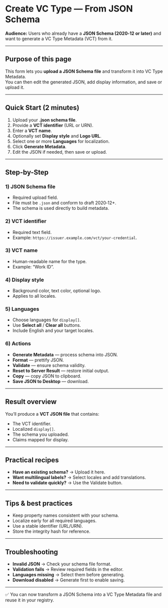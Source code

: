 # Create VC Type — From JSON Schema

**Audience:** Users who already have a **JSON Schema (2020‑12 or later)** and want to generate a VC Type Metadata (VCT) from it.

---

## Purpose of this page

This form lets you **upload a JSON Schema file** and transform it into VC Type Metadata.  
You can then edit the generated JSON, add display information, and save or upload it.

---

## Quick Start (2 minutes)

1. Upload your **.json schema file**.  
2. Provide a **VCT identifier** (URL or URN).  
3. Enter a **VCT name**.  
4. Optionally set **Display style** and **Logo URL**.  
5. Select one or more **Languages** for localization.  
6. Click **Generate Metadata**.  
7. Edit the JSON if needed, then save or upload.

---

## Step-by-Step

### 1) JSON Schema file
- Required upload field.  
- File must be `.json` and conform to draft 2020‑12+.  
- The schema is used directly to build metadata.

### 2) VCT identifier
- Required text field.  
- Example: `https://issuer.example.com/vct/your-credential`.

### 3) VCT name
- Human-readable name for the type.  
- Example: “Work ID”.

### 4) Display style
- Background color, text color, optional logo.  
- Applies to all locales.

### 5) Languages
- Choose languages for `display[]`.  
- Use **Select all** / **Clear all** buttons.  
- Include English and your target locales.

### 6) Actions
- **Generate Metadata** — process schema into JSON.  
- **Format** — prettify JSON.  
- **Validate** — ensure schema validity.  
- **Reset to Server Result** — restore initial output.  
- **Copy** — copy JSON to clipboard.  
- **Save JSON to Desktop** — download.

---

## Result overview

You’ll produce a **VCT JSON file** that contains:  
- The VCT identifier.  
- Localized `display[]`.  
- The schema you uploaded.  
- Claims mapped for display.

---

## Practical recipes

- **Have an existing schema?** → Upload it here.  
- **Want multilingual labels?** → Select locales and add translations.  
- **Need to validate quickly?** → Use the Validate button.

---

## Tips & best practices

- Keep property names consistent with your schema.  
- Localize early for all required languages.  
- Use a stable identifier (URL/URN).  
- Store the integrity hash for reference.

---

## Troubleshooting

- **Invalid JSON** → Check your schema file format.  
- **Validation fails** → Review required fields in the editor.  
- **Languages missing** → Select them before generating.  
- **Download disabled** → Generate first to enable saving.

---

✅ You can now transform a JSON Schema into a VC Type Metadata file and reuse it in your registry.
